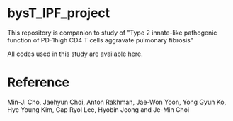 # bysT_IPF_project
This repository is companion to study of 
"Type 2 innate-like pathogenic function of PD-1high CD4 T cells aggravate pulmonary fibrosis"

All codes used in this study are available here.

# Reference 
Min-Ji Cho, Jaehyun Choi, Anton Rakhman, Jae-Won Yoon, Yong Gyun Ko, Hye Young Kim, Gap Ryol Lee, Hyobin Jeong and Je-Min Choi
